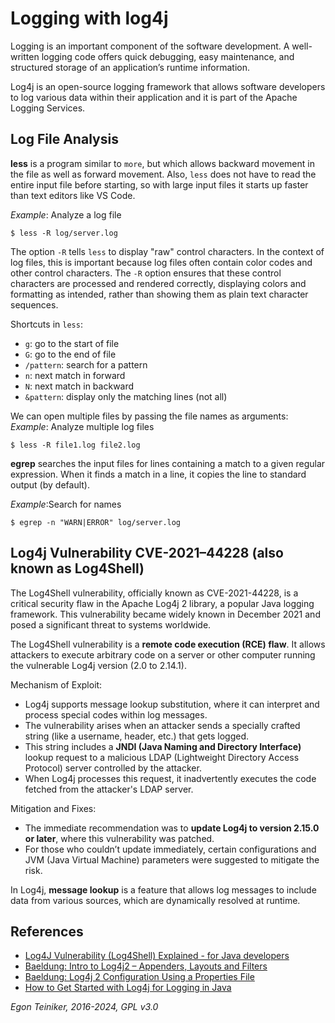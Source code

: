 # Logging with log4j

Logging is an important component of the software development. 
A well-written logging code offers quick debugging, easy maintenance, 
and structured storage of an application’s runtime information.

Log4j is an open-source logging framework that allows software developers 
to log various data within their application and it is part of the Apache 
Logging Services. 


## Log File Analysis

**less** is a program similar to `more`, but which allows backward movement 
in the file as well as forward movement.
Also, `less` does not have to read the entire input file before starting, 
so with large input files it starts up faster than text editors like VS Code.

_Example_: Analyze a log file
```
$ less -R log/server.log
```
The option `-R` tells `less` to display "raw" control characters. 
In the context of log files, this is important because log files often contain 
color codes and other control characters. 
The `-R` option ensures that these control characters are processed and rendered 
correctly, displaying colors and formatting as intended, rather than showing them 
as plain text character sequences.

Shortcuts in `less`:
* `g`: go to the start of file
* `G`: go to the end of file
* `/pattern`: search for a pattern
* `n`: next match in forward
* `N`: next match in backward
* `&pattern`: display only the matching lines (not all)

We can open multiple files by passing the file names as arguments:
_Example_: Analyze multiple log files 
```
$ less -R file1.log file2.log
```

**egrep** searches the input files for lines containing a match to a given
regular expression. When it finds a match in a line, it copies the line
to standard output (by default).

_Example_:Search for names
```
$ egrep -n "WARN|ERROR" log/server.log
```


## Log4j Vulnerability  CVE-2021–44228 (also known as Log4Shell)

The Log4Shell vulnerability, officially known as CVE-2021-44228, is a critical 
security flaw in the Apache Log4j 2 library, a popular Java logging framework. 
This vulnerability became widely known in December 2021 and posed a significant 
threat to systems worldwide. 

The Log4Shell vulnerability is a **remote code execution (RCE) flaw**. 
It allows attackers to execute arbitrary code on a server or other computer 
running the vulnerable Log4j version (2.0 to 2.14.1).

Mechanism of Exploit:
* Log4j supports message lookup substitution, where it can interpret 
   and process special codes within log messages.
* The vulnerability arises when an attacker sends a specially crafted 
   string (like a username, header, etc.) that gets logged. 
* This string includes a **JNDI (Java Naming and Directory Interface)** 
   lookup request to a malicious LDAP (Lightweight Directory Access Protocol) 
   server controlled by the attacker.
* When Log4j processes this request, it inadvertently executes the code 
   fetched from the attacker's LDAP server.

Mitigation and Fixes:
* The immediate recommendation was to **update Log4j to version 2.15.0 or 
   later**, where this vulnerability was patched.
* For those who couldn’t update immediately, certain configurations and 
   JVM (Java Virtual Machine) parameters were suggested to mitigate the risk.


In Log4j, **message lookup** is a feature that allows log messages to 
include data from various sources, which are dynamically resolved at runtime. 



## References
* [Log4J Vulnerability (Log4Shell) Explained - for Java developers](https://youtu.be/uyq8yxWO1ls?si=N-A1ElYt5L3YFV_L)
* [Baeldung: Intro to Log4j2 – Appenders, Layouts and Filters](https://www.baeldung.com/log4j2-appenders-layouts-filters)
* [Baeldung: Log4j 2 Configuration Using a Properties File](https://www.baeldung.com/java-log4j2-config-with-prop-file)
* [How to Get Started with Log4j for Logging in Java](https://betterstack.com/community/guides/logging/how-to-start-logging-with-log4j/)

*Egon Teiniker, 2016-2024, GPL v3.0* 
